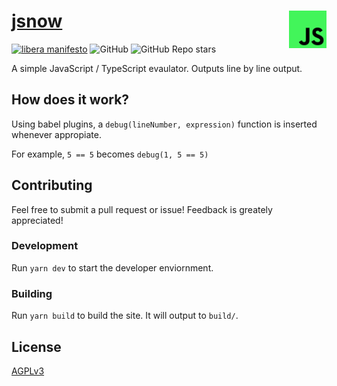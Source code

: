 # [jsnow](https://now.js.org) <img src="./static/favicon.svg" height="60" align="right" alt="JSNow Logo">

[![libera manifesto](https://img.shields.io/badge/libera-manifesto-lightgrey.svg)](https://liberamanifesto.com)
![GitHub](https://img.shields.io/github/license/LeoDog896/jsnow)
![GitHub Repo stars](https://img.shields.io/github/stars/LeoDog896/jsnow)

A simple JavaScript / TypeScript evaulator. Outputs line by line output.

## How does it work?

Using babel plugins, a `debug(lineNumber, expression)` function is inserted whenever appropiate.

For example, `5 == 5` becomes `debug(1, 5 == 5)`

## Contributing

Feel free to submit a pull request or issue! Feedback is greately appreciated!

### Development

Run `yarn dev` to start the developer enviornment.

### Building

Run `yarn build` to build the site. It will output to `build/`.

## License

[AGPLv3](./LICENSE)
